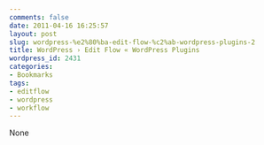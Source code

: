 ```yaml
---
comments: false
date: 2011-04-16 16:25:57
layout: post
slug: wordpress-%e2%80%ba-edit-flow-%c2%ab-wordpress-plugins-2
title: WordPress › Edit Flow « WordPress Plugins
wordpress_id: 2431
categories:
- Bookmarks
tags:
- editflow
- wordpress
- workflow
---
```


None
